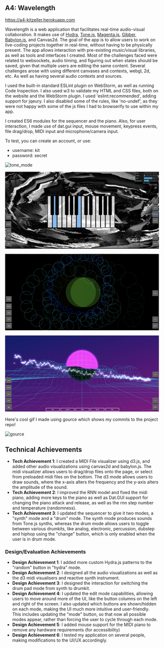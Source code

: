 ## A4: Wavelength

https://a4-kitzeller.herokuapp.com

Wavelength is a web application that facilitates real-time audio-visual collaboration. It makes use of 
[Hydra](https://github.com/ojack/hydra), [Tone.js](https://tonejs.github.io/), 
[Magenta.js](https://magenta.tensorflow.org/), [Gibber](https://github.com/charlieroberts/gibber.audio.lib), [Babylon.js](https://www.babylonjs.com/), and Canvas2d.
The goal of the app is to allow users to work on live-coding projects together in real-time, without having to be physically 
present. The app allows interaction with pre-existing music/visual libraries, as well as tools and interfaces I created. 
Most of the challenges faced were related to websockets, audio timing, and figuring out when states should be saved, given that multiple
users are editing the same content.
Several challenges arose with using different canvases and contexts, webgl, 2d, etc. As well as having several audio
contexts and sources.

I used the built-in standard ESLint plugin on WebStorm, as well as running Code Inspection. I also used w3 to validate my HTML and CSS files, both
on the website and the WebStorm plugin. I used 'eslint:recommended', adding support for jqeury. I also disabled some of the rules,
like 'no-undef', as they were not happy with some of the js files I had to browserify to use within my app.

I created ES6 modules for the sequencer and the piano. Also, for user interaction, I made use of dat.gui input, mouse movement, 
keypress events, file drag/drop, MIDI input and microphone/camera input. 

To test, you can create an account, or use:

- username: kit
- password: secret


![tone_mode](img/a4_tone.png)

![piano_mode](img/a4_piano.png)

![midi_d3_mode](img/a4_midi_d3.png)

![audio_vis](img/a4_audiovis.png)

Here's cool gif I made using gource which shows my commits to the project repo!

![gource](img/gource.gif)


## Technical Achievements
- **Tech Achievement 1**: I created a MIDI File visualizer using d3.js, and added other audio visualizations using canvas2d and babylon.js. The midi
visualizer allows users to drag/drop files onto the page, or select from preloaded midi files on the bottom. The d3 mode allows users to draw sounds,
 where the x-axis alters the frequency and the y-axis alters the amplitude of the sound.
- **Tech Achievement 2**: I improved the RNN model and fixed the midi piano, adding more keys to the piano as well as Dat.GUI support
for changing the piano attack and release, as well as the rnn step number and temperature (randomness).
- **Tech Achievement 3**: I updated the sequencer to give it two modes, a "synth" mode and a "drum" mode. The synth mode
produces sounds from Tone.js synths, whereas the drum mode allows users to toggle between various drumkits, like analog, electronic, percussion, dubstep and hiphop
using the "change" button, which is only enabled when the user is in drum mode.

### Design/Evaluation Achievements
- **Design Achievement 1**: I added more custom Hydra.js patterns to the "random" button in "hydra" mode.
- **Design Achievement 2**: I designed all the audio visualizations as well as the d3 midi visualisers and reactive synth instrument.
- **Design Achievement 3**: I designed the interaction for switching the drum pad mode from synth to drumkit.
- **Design Achievement 4**: I updated the edit mode capabilities, allowing users to move around more of the UI, like the button columns on the 
left and right of the screen. I also updated which buttons are shown/hidden on each mode, making the UI much more intuitive and user-friendly.
This includes updating the "mode" button, so that now all possible modes appear, rather than forcing the user to cycle through each mode.
- **Design Achievement 5**: I added mouse support for the MIDI piano to remove any hardware requirements (for accessibility)
- **Design Achievement 6**: I tested my application on several people, making modifications to the UI/UX accordingly.
